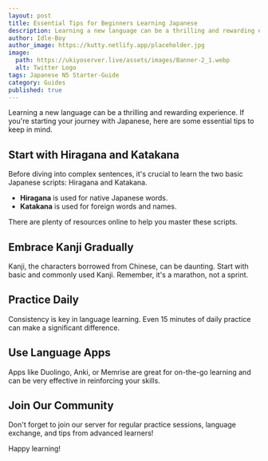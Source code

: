```yaml
---
layout: post
title: Essential Tips for Beginners Learning Japanese
description: Learning a new language can be a thrilling and rewarding experience. If you're starting your journey with Japanese, here are some essential tips to keep in mind.
author: Idle-Boy
author_image: https://kutty.netlify.app/placeholder.jpg
image:
  path: https://ukiyoserver.live/assets/images/Banner-2_1.webp
  alt: Twitter Logo
tags: Japanese N5 Starter-Guide
category: Guides
published: true
---
```


Learning a new language can be a thrilling and rewarding experience. If you're starting your journey with Japanese, here are some essential tips to keep in mind.

## Start with Hiragana and Katakana

Before diving into complex sentences, it's crucial to learn the two basic Japanese scripts: Hiragana and Katakana.

- **Hiragana** is used for native Japanese words.
- **Katakana** is used for foreign words and names.

There are plenty of resources online to help you master these scripts.

## Embrace Kanji Gradually

Kanji, the characters borrowed from Chinese, can be daunting. Start with basic and commonly used Kanji. Remember, it's a marathon, not a sprint.

## Practice Daily

Consistency is key in language learning. Even 15 minutes of daily practice can make a significant difference.

## Use Language Apps

Apps like Duolingo, Anki, or Memrise are great for on-the-go learning and can be very effective in reinforcing your skills.

## Join Our Community

Don't forget to join our server for regular practice sessions, language exchange, and tips from advanced learners!

Happy learning!
